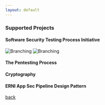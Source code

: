 ```yaml
---
layout: default
---
```


### Supported Projects

#### Software Security Testing Process Initiative

![Branching](./assets/images/app-sec-back-fron-devops-overview.png=100x20)
![Branching](./assets/images/app-sec-back-fron-devops-roadmap.png=100x20)

#### The Pentesting Process

#### Cryptography

#### ERNI App Sec Pipeline Design Pattern


[back](./)
